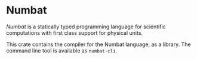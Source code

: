 # Numbat

*Numbat* is a statically typed programming language for scientific computations with
first class support for physical units.

This crate contains the compiler for the Numbat language, as a library. The command
line tool is available as `numbat-cli`.
